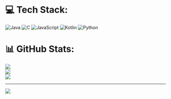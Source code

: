 
# 💻 Tech Stack:
![Java](https://img.shields.io/badge/java-%23ED8B00.svg?style=for-the-badge&logo=openjdk&logoColor=white) ![C](https://img.shields.io/badge/c-%2300599C.svg?style=for-the-badge&logo=c&logoColor=white) ![JavaScript](https://img.shields.io/badge/javascript-%23323330.svg?style=for-the-badge&logo=javascript&logoColor=%23F7DF1E) ![Kotlin](https://img.shields.io/badge/kotlin-%237F52FF.svg?style=for-the-badge&logo=kotlin&logoColor=white) ![Python](https://img.shields.io/badge/python-3670A0?style=for-the-badge&logo=python&logoColor=ffdd54)
# 📊 GitHub Stats:
![](https://github-readme-stats.vercel.app/api?username=mradovic38&theme=nightowl&hide_border=true&include_all_commits=false&count_private=false)<br/>
![](https://github-readme-streak-stats.herokuapp.com/?user=mradovic38&theme=nightowl&hide_border=true)<br/>
![](https://github-readme-stats.vercel.app/api/top-langs/?username=mradovic38&theme=nightowl&hide_border=true&include_all_commits=false&count_private=false&layout=compact)

---
[![](https://visitcount.itsvg.in/api?id=mradovic38&icon=5&color=6)](https://visitcount.itsvg.in)

<!-- Proudly created with GPRM ( https://gprm.itsvg.in ) -->
